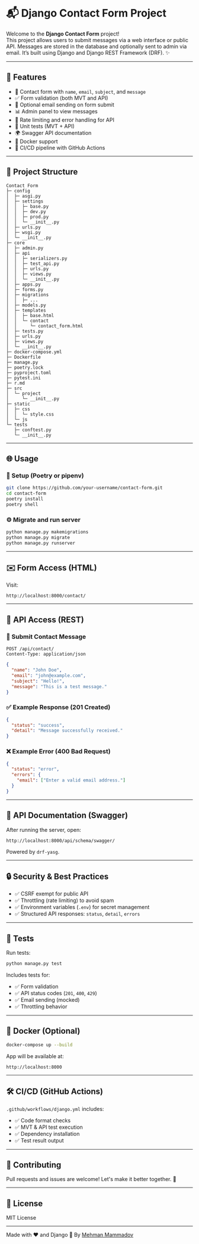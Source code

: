 # 📬 Django Contact Form Project

Welcome to the **Django Contact Form** project!  
This project allows users to submit messages via a web interface or public API. Messages are stored in the database and optionally sent to admin via email. It’s built using Django and Django REST Framework (DRF). ✨

---

## 🚀 Features

- 📝 Contact form with `name`, `email`, `subject`, and `message`
- ✅ Form validation (both MVT and API)
- 📩 Optional email sending on form submit
- 📊 Admin panel to view messages
- 🔐 Rate limiting and error handling for API
- 🧪 Unit tests (MVT + API)
- 🌍 Swagger API documentation
- 🐳 Docker support
- 🔁 CI/CD pipeline with GitHub Actions

---

## 📂 Project Structure

```
Contact Form
├─ config
│  ├─ asgi.py
│  ├─ settings
│  │  ├─ base.py
│  │  ├─ dev.py
│  │  ├─ prod.py
│  │  └─ __init__.py
│  ├─ urls.py
│  ├─ wsgi.py
│  └─ __init__.py
├─ core
│  ├─ admin.py
│  ├─ api
│  │  ├─ serializers.py
│  │  ├─ test_api.py
│  │  ├─ urls.py
│  │  ├─ views.py
│  │  └─ __init__.py
│  ├─ apps.py
│  ├─ forms.py
│  ├─ migrations
│  │  ├─ ...
│  ├─ models.py
│  ├─ templates
│  │  ├─ base.html
│  │  └─ contact
│  │     └─ contact_form.html
│  ├─ tests.py
│  ├─ urls.py
│  ├─ views.py
│  └─ __init__.py
├─ docker-compose.yml
├─ Dockerfile
├─ manage.py
├─ poetry.lock
├─ pyproject.toml
├─ pytest.ini
├─ r.md
├─ src
│  └─ project
│     └─ __init__.py
├─ static
│  ├─ css
│  │  └─ style.css
│  └─ js
└─ tests
   ├─ conftest.py
   └─ __init__.py

```

---

## 🌐 Usage

### 🔧 Setup (Poetry or pipenv)

```bash
git clone https://github.com/your-username/contact-form.git
cd contact-form
poetry install
poetry shell
````

### ⚙️ Migrate and run server

```bash
python manage.py makemigrations
python manage.py migrate
python manage.py runserver
```

---

## ✉️ Form Access (HTML)

Visit:

```
http://localhost:8000/contact/
```

---

## 📡 API Access (REST)

### 📮 Submit Contact Message

```
POST /api/contact/
Content-Type: application/json
```

```json
{
  "name": "John Doe",
  "email": "john@example.com",
  "subject": "Hello!",
  "message": "This is a test message."
}
```

### ✅ Example Response (201 Created)

```json
{
  "status": "success",
  "detail": "Message successfully received."
}
```

### ❌ Example Error (400 Bad Request)

```json
{
  "status": "error",
  "errors": {
    "email": ["Enter a valid email address."]
  }
}
```

---

## 📘 API Documentation (Swagger)

After running the server, open:

```
http://localhost:8000/api/schema/swagger/
```

Powered by `drf-yasg`.

---

## 🔒 Security & Best Practices

* ✅ CSRF exempt for public API
* ✅ Throttling (rate limiting) to avoid spam
* ✅ Environment variables (`.env`) for secret management
* ✅ Structured API responses: `status`, `detail`, `errors`

---

## 🧪 Tests

Run tests:

```bash
python manage.py test
```

Includes tests for:

* ✅ Form validation
* ✅ API status codes (`201`, `400`, `429`)
* ✅ Email sending (mocked)
* ✅ Throttling behavior

---

## 🐳 Docker (Optional)

```bash
docker-compose up --build
```

App will be available at:

```
http://localhost:8000
```

---

## 🛠️ CI/CD (GitHub Actions)

`.github/workflows/django.yml` includes:

* ✅ Code format checks
* ✅ MVT & API test execution
* ✅ Dependency installation
* ✅ Test result output

---

## 🙌 Contributing

Pull requests and issues are welcome! Let's make it better together. 🚀

---

## 📄 License

MIT License

---

Made with ❤️ and Django 🐍
By [Mehman Mammadov](https://github.com/mammadov115)
